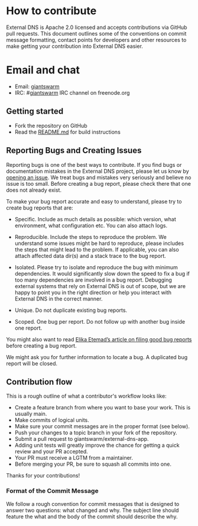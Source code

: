 # How to contribute

External DNS is Apache 2.0 licensed and accepts contributions via GitHub pull requests. This document outlines some of the conventions on commit message formatting, contact points for developers and other resources to make getting your contribution into External DNS easier.

# Email and chat

- Email: [giantswarm](https://groups.google.com/forum/#!forum/giantswarm)
- IRC: #[giantswarm](irc://irc.freenode.org:6667/#giantswarm) IRC channel on freenode.org

## Getting started

- Fork the repository on GitHub
- Read the [README.md](https://github.com/giantswarm/example-opensource-repo/blob/main/README.md) for build instructions

## Reporting Bugs and Creating Issues

Reporting bugs is one of the best ways to contribute. If you find bugs or documentation mistakes in the External DNS project, please let us know by [opening an issue](https://github.com/giantswarm/external-dns-app/issues/new). We treat bugs and mistakes very seriously and believe no issue is too small. Before creating a bug report, please check there that one does not already exist.

To make your bug report accurate and easy to understand, please try to create bug reports that are:

- Specific. Include as much details as possible: which version, what environment, what configuration etc. You can also attach logs.

- Reproducible. Include the steps to reproduce the problem. We understand some issues might be hard to reproduce, please includes the steps that might lead to the problem. If applicable, you can also attach affected data dir(s) and a stack trace to the bug report.

- Isolated. Please try to isolate and reproduce the bug with minimum dependencies. It would significantly slow down the speed to fix a bug if too many dependencies are involved in a bug report. Debugging external systems that rely on External DNS is out of scope, but we are happy to point you in the right direction or help you interact with External DNS in the correct manner.

- Unique. Do not duplicate existing bug reports.

- Scoped. One bug per report. Do not follow up with another bug inside one report.

You might also want to read [Elika Etemad’s article on filing good bug reports](http://fantasai.inkedblade.net/style/talks/filing-good-bugs/) before creating a bug report.

We might ask you for further information to locate a bug. A duplicated bug report will be closed.

## Contribution flow

This is a rough outline of what a contributor's workflow looks like:

- Create a feature branch from where you want to base your work. This is usually main.
- Make commits of logical units.
- Make sure your commit messages are in the proper format (see below).
- Push your changes to a topic branch in your fork of the repository.
- Submit a pull request to giantswarm/external-dns-app.
- Adding unit tests will greatly improve the chance for getting a quick review and your PR accepted.
- Your PR must receive a LGTM from a maintainer.
- Before merging your PR, be sure to squash all commits into one.

Thanks for your contributions!

### Format of the Commit Message

We follow a rough convention for commit messages that is designed to answer two
questions: what changed and why. The subject line should feature the what and
the body of the commit should describe the why.
